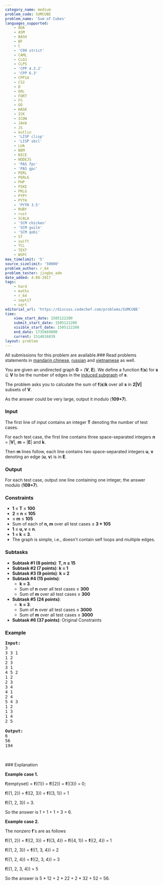 ```yaml
---
category_name: medium
problem_code: SUMCUBE
problem_name: 'Sum of Cubes'
languages_supported:
    - ADA
    - ASM
    - BASH
    - BF
    - C
    - 'C99 strict'
    - CAML
    - CLOJ
    - CLPS
    - 'CPP 4.3.2'
    - 'CPP 6.3'
    - CPP14
    - CS2
    - D
    - ERL
    - FORT
    - FS
    - GO
    - HASK
    - ICK
    - ICON
    - JAVA
    - JS
    - kotlin
    - 'LISP clisp'
    - 'LISP sbcl'
    - LUA
    - NEM
    - NICE
    - NODEJS
    - 'PAS fpc'
    - 'PAS gpc'
    - PERL
    - PERL6
    - PHP
    - PIKE
    - PRLG
    - PYPY
    - PYTH
    - 'PYTH 3.5'
    - RUBY
    - rust
    - SCALA
    - 'SCM chicken'
    - 'SCM guile'
    - 'SCM qobi'
    - ST
    - swift
    - TCL
    - TEXT
    - WSPC
max_timelimit: '5'
source_sizelimit: '50000'
problem_author: r_64
problem_tester: jingbo_adm
date_added: 4-08-2017
tags:
    - hard
    - maths
    - r_64
    - sept17
    - sqrt
editorial_url: 'https://discuss.codechef.com/problems/SUMCUBE'
time:
    view_start_date: 1505122200
    submit_start_date: 1505122200
    visible_start_date: 1505122200
    end_date: 1735669800
    current: 1514816839
layout: problem
---
```

All submissions for this problem are available.### Read problems statements in [mandarin chinese](http://www.codechef.com/download/translated/SEPT17/mandarin/SUMCUBE.pdf), [russian](http://www.codechef.com/download/translated/SEPT17/russian/SUMCUBE.pdf) and [vietnamese](http://www.codechef.com/download/translated/SEPT17/vietnamese/SUMCUBE.pdf) as well.

You are given an undirected graph **G** = (**V**, **E**). We define a function **f**(**s**) for **s** ⊆ **V** to be the number of edges in the [induced subgraph](https://en.wikipedia.org/wiki/Induced_subgraph) of **s**.

The problem asks you to calculate the sum of **f**(**s**)**k** over all **s** in **2|V|** subsets of **V**.

As the answer could be very large, output it modulo (**109+7**).

### Input

The first line of input contains an integer **T** denoting the number of test cases.

For each test case, the first line contains three space-separated integers **n** = |**V**|, **m** = |**E**| and **k**.

Then **m** lines follow, each line contains two space-separated integers **u**, **v** denoting an edge (**u**, **v**) is in **E**.

### Output

For each test case, output one line containing one integer, the answer modulo (**109+7**).

### Constraints

- **1** ≤ **T** ≤ **100**
- **2** ≤ **n** ≤ **105**
- ≤ **m** ≤ **105**
- Sum of each of **n, m** over all test cases ≤ **3 \* 105**
- **1** ≤ **u, v** ≤ **n**.
- **1** ≤ **k** ≤ **3**.
- The graph is simple, i.e., doesn't contain self loops and multiple edges.

### Subtasks

- **Subtask #1 (8 points)**: **T, n ≤ 15**
- **Subtask #2 (7 points)**: **k = 1**
- **Subtask #3 (9 points)**: **k = 2**
- **Subtask #4 (15 points)**: 
  - **k = 3**.
  - Sum of **n** over all test cases ≤ **300**
  - Sum of **m** over all test cases ≤ **300**
- **Subtask #5 (24 points)**: 
  - **k = 3**.
  - Sum of **n** over all test cases ≤ **3000**
  - Sum of **m** over all test cases ≤ **3000**
- **Subtask #6 (37 points)**: Original Constraints

### Example

<pre>
<b>Input:</b>
3
3 3 1
1 2
2 3
3 1
4 5 2
1 2
2 3
3 4
4 1
2 4
5 4 3
1 2
1 3
1 4
2 5

<b>Output:</b>
6
56
194


</pre>### Explanation
**Example case 1.**

**f**(emptyset) = **f**({1}) = **f**({2}) = **f**({3}) = 0;

**f**({1, 2}) = **f**({2, 3}) = **f**({3, 1}) = 1

**f**({1, 2, 3}) = 3.

So the answer is 1 + 1 + 1 + 3 = 6.

**Example case 2.**

The nonzero **f**'s are as follows

**f**({1, 2}) = **f**({2, 3}) = **f**({3, 4}) = **f**({4, 1}) = **f**({2, 4}) = 1

**f**({1, 2, 3}) = **f**({1, 3, 4}) = 2

**f**({1, 2, 4}) = **f**({2, 3, 4}) = 3

**f**({1, 2, 3, 4}) = 5

So the answer is 5 \* 12 + 2 \* 22 + 2 \* 32 + 52 = 56.
